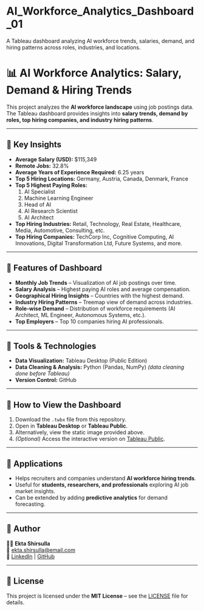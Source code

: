 # AI_Workforce_Analytics_Dashboard_01
A Tableau dashboard analyzing AI workforce trends, salaries, demand, and hiring patterns across roles, industries, and locations.
# 📊 AI Workforce Analytics: Salary, Demand & Hiring Trends

This project analyzes the **AI workforce landscape** using job postings data.  
The Tableau dashboard provides insights into **salary trends, demand by roles, top hiring companies, and industry hiring patterns**.  

---

## 🔹 Key Insights
- **Average Salary (USD):** $115,349  
- **Remote Jobs:** 32.8%  
- **Average Years of Experience Required:** 6.25 years  
- **Top 5 Hiring Locations:** Germany, Austria, Canada, Denmark, France  
- **Top 5 Highest Paying Roles:**  
  1. AI Specialist  
  2. Machine Learning Engineer  
  3. Head of AI  
  4. AI Research Scientist  
  5. AI Architect  
- **Top Hiring Industries:** Retail, Technology, Real Estate, Healthcare, Media, Automotive, Consulting, etc.  
- **Top Hiring Companies:** TechCorp Inc, Cognitive Computing, AI Innovations, Digital Transformation Ltd, Future Systems, and more.  

---

## 🔹 Features of Dashboard
- **Monthly Job Trends** – Visualization of AI job postings over time.  
- **Salary Analysis** – Highest paying AI roles and average compensation.  
- **Geographical Hiring Insights** – Countries with the highest demand.  
- **Industry Hiring Patterns** – Treemap view of demand across industries.  
- **Role-wise Demand** – Distribution of workforce requirements (AI Architect, ML Engineer, Autonomous Systems, etc.).  
- **Top Employers** – Top 10 companies hiring AI professionals.  

---

## 🔹 Tools & Technologies
- **Data Visualization:** Tableau Desktop (Public Edition)  
- **Data Cleaning & Analysis:** Python (Pandas, NumPy) *(data cleaning done before Tableau)*  
- **Version Control:** GitHub  

---

## 🔹 How to View the Dashboard
1. Download the `.twbx` file from this repository.  
2. Open in **Tableau Desktop** or **Tableau Public**.  
3. Alternatively, view the static image provided above.  
4. *(Optional)* Access the interactive version on [Tableau Public](https://public.tableau.com/views/perfectproject/AIWorkforceAnalyticsSalaryDemandHiringTrends?:language=en-US&publish=yes&:sid=&:redirect=auth&:display_count=n&:origin=viz_share_link).

---

## 🔹 Applications
- Helps recruiters and companies understand **AI workforce hiring trends**.  
- Useful for **students, researchers, and professionals** exploring AI job market insights.  
- Can be extended by adding **predictive analytics** for demand forecasting.  

---

## 🔹 Author
👩‍💻 **Ekta Shirsulla**  
📧 ekta.shirsulla@email.com  
🔗 [LinkedIn](https://www.linkedin.com/in/ekta-shirsulla) | [GitHub](https://github.com/ektashirsulla)

---

## 🔹 License
This project is licensed under the **MIT License** – see the [LICENSE](LICENSE) file for details.

